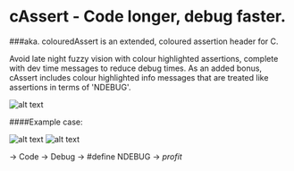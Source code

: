 # cAssert - Code longer, debug faster.
###aka. colouredAssert is an extended, coloured assertion header for C.

Avoid late night fuzzy vision with colour highlighted assertions, complete with dev time messages to reduce debug times.
As an added bonus, cAssert includes colour highlighted info messages that are treated like assertions in terms of 'NDEBUG'.

![alt text](https://s32.postimg.org/wa5mn0h0l/Selection_129.png;)

####Example case:

![alt text](https://s32.postimg.org/cft4ddbwl/Selection_131.png;)
![alt text](https://s32.postimg.org/894fnzdnp/Selection_130.png;)

-> Code
-> Debug
-> #define NDEBUG
-> $profit$
